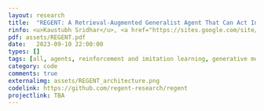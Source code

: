 ```yaml
---
layout: research
title:  "REGENT: A Retrieval-Augmented Generalist Agent That Can Act In-Context In New Environments."
rinfo: <u>Kaustubh Sridhar</u>, <a href="https://sites.google.com/site/duttasouradeep39/">Souradeep Dutta</a>, <a href="https://www.seas.upenn.edu/~dineshj/">Dinesh Jayaraman</a>, <a href="https://www.cis.upenn.edu/~lee/home/index.shtml">Insup Lee</a>. <ul>➥ In Preparation.</ul> 
pdf: assets/REGENT.pdf
date:   2023-09-10 22:00:00
types: []
tags: [all, agents, reinforcement and imitation learning, generative models]
category: code
comments: true
externalimg: assets/REGENT_architecture.png
codelink: https://github.com/regent-research/regent
projectlink: TBA
---
```

